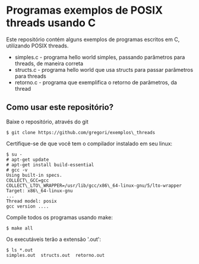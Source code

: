 # Programas exemplos de POSIX threads usando C

Este repositório contém alguns exemplos de programas escritos em C, utilizando POSIX threads.

* simples.c - programa hello world simples, passando parâmetros para threads, de maneira correta
* structs.c - programa hello world que usa structs para passar parâmetros para threads
* retorno.c - programa que exemplifica o retorno de parâmetros, da thread

## Como usar este repositório?

Baixe o repositório, através do git

```
$ git clone https://github.com/gregori/exemplos\_threads
```

Certifique-se de que você tem o compilador instalado em seu linux:

```
$ su -
# apt-get update
# apt-get install build-essential
# gcc -v
Using built-in specs.
COLLECT\_GCC=gcc
COLLECT\_LTO\_WRAPPER=/usr/lib/gcc/x86\_64-linux-gnu/5/lto-wrapper
Target: x86\_64-linux-gnu
...
Thread model: posix
gcc version ....

```

Compile todos os programas usando make:

```
$ make all
```

Os executáveis terão a extensão '.out':

```
$ ls *.out
simples.out  structs.out  retorno.out
```

